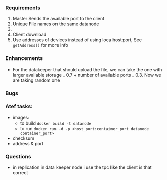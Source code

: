 ### Requirements

1. Master Sends the available port to the client
2. Unique File names on the same datanode
3. 
4. Client download
5. Use addresses of devices instead of using localhost:port, See `getAddress()` for more info

### Enhancements

- For the datakeeper that should upload the file, we can take the one with larger available storage _ 0.7 + number of available ports _ 0.3. Now we are taking random one

### Bugs

### Atef tasks:

- images:
  - to build `docker build -t datanode`
  - to run `docker run -d -p <host_port:container_port datanode container_port>`
- checksum
- address & port




### Questions 
- in replication in data keeper node i use the tpc like the client is that correct 